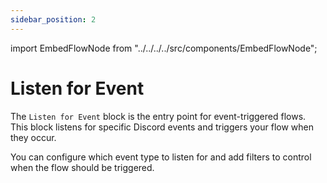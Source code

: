 ```yaml
---
sidebar_position: 2
---
```


import EmbedFlowNode from "../../../../src/components/EmbedFlowNode";

# Listen for Event

The `Listen for Event` block is the entry point for event-triggered flows. This block listens for specific Discord events and triggers your flow when they occur.

You can configure which event type to listen for and add filters to control when the flow should be triggered.

<EmbedFlowNode type="entry_event" />
